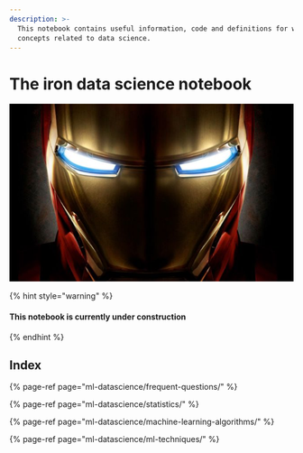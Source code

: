 ```yaml
---
description: >-
  This notebook contains useful information, code and definitions for well-known
  concepts related to data science.
---
```


# The iron data science notebook



![](.gitbook/assets/ironman.jpg)

{% hint style="warning" %}
####                                      This notebook is currently under construction
{% endhint %}

## Index

{% page-ref page="ml-datascience/frequent-questions/" %}

{% page-ref page="ml-datascience/statistics/" %}

{% page-ref page="ml-datascience/machine-learning-algorithms/" %}

{% page-ref page="ml-datascience/ml-techniques/" %}

